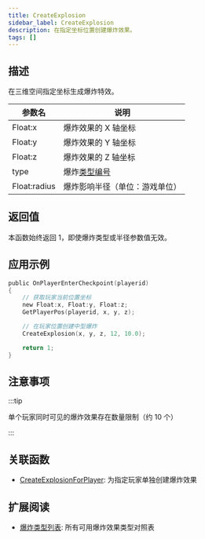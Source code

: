 ```yaml
---
title: CreateExplosion
sidebar_label: CreateExplosion
description: 在指定坐标位置创建爆炸效果。
tags: []
---
```


## 描述

在三维空间指定坐标生成爆炸特效。

| 参数名       | 说明                                       |
| ------------ | ------------------------------------------ |
| Float:x      | 爆炸效果的 X 轴坐标                        |
| Float:y      | 爆炸效果的 Y 轴坐标                        |
| Float:z      | 爆炸效果的 Z 轴坐标                        |
| type         | 爆炸[类型编号](../resources/explosionlist) |
| Float:radius | 爆炸影响半径（单位：游戏单位）             |

## 返回值

本函数始终返回 1，即使爆炸类型或半径参数值无效。

## 应用示例

```c
public OnPlayerEnterCheckpoint(playerid)
{
    // 获取玩家当前位置坐标
    new Float:x, Float:y, Float:z;
    GetPlayerPos(playerid, x, y, z);

    // 在玩家位置创建中型爆炸
    CreateExplosion(x, y, z, 12, 10.0);

    return 1;
}
```

## 注意事项

:::tip

单个玩家同时可见的爆炸效果存在数量限制（约 10 个）

:::

## 关联函数

- [CreateExplosionForPlayer](CreateExplosionForPlayer): 为指定玩家单独创建爆炸效果

## 扩展阅读

- [爆炸类型列表](../resources/explosionlist): 所有可用爆炸效果类型对照表
